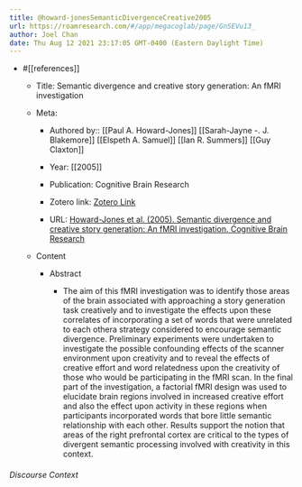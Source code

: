 ```yaml
---
title: @howard-jonesSemanticDivergenceCreative2005
url: https://roamresearch.com/#/app/megacoglab/page/GnSEVu13_
author: Joel Chan
date: Thu Aug 12 2021 23:17:05 GMT-0400 (Eastern Daylight Time)
---
```


- #[[references]]

    - Title: Semantic divergence and creative story generation: An fMRI investigation

    - Meta:

        - Authored by:: [[Paul A. Howard-Jones]] [[Sarah-Jayne -. J. Blakemore]] [[Elspeth A. Samuel]] [[Ian R. Summers]] [[Guy Claxton]]

        - Year: [[2005]]

        - Publication: Cognitive Brain Research

        - Zotero link: [Zotero Link](zotero://select/items/7_QJE3HBG8)

        - URL: [Howard-Jones et al. (2005). Semantic divergence and creative story generation: An fMRI investigation. Cognitive Brain Research](undefined)

    - Content

        - Abstract

            - The aim of this fMRI investigation was to identify those areas of the brain associated with approaching a story generation task creatively and to investigate the effects upon these correlates of incorporating a set of words that were unrelated to each othera strategy considered to encourage semantic divergence. Preliminary experiments were undertaken to investigate the possible confounding effects of the scanner environment upon creativity and to reveal the effects of creative effort and word relatedness upon the creativity of those who would be participating in the fMRI scan. In the final part of the investigation, a factorial fMRI design was used to elucidate brain regions involved in increased creative effort and also the effect upon activity in these regions when participants incorporated words that bore little semantic relationship with each other. Results support the notion that areas of the right prefrontal cortex are critical to the types of divergent semantic processing involved with creativity in this context.

###### Discourse Context


